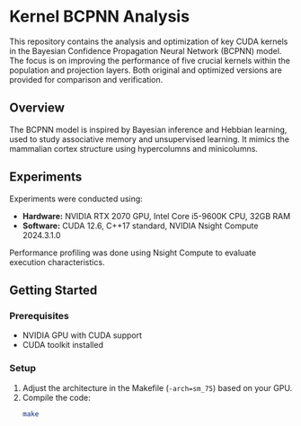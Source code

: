 # Kernel BCPNN Analysis

This repository contains the analysis and optimization of key CUDA kernels in the Bayesian Confidence Propagation Neural Network (BCPNN) model. The focus is on improving the performance of five crucial kernels within the population and projection layers. Both original and optimized versions are provided for comparison and verification.

## Overview

The BCPNN model is inspired by Bayesian inference and Hebbian learning, used to study associative memory and unsupervised learning. It mimics the mammalian cortex structure using hypercolumns and minicolumns.

## Experiments

Experiments were conducted using:
- **Hardware:** NVIDIA RTX 2070 GPU, Intel Core i5-9600K CPU, 32GB RAM
- **Software:** CUDA 12.6, C++17 standard, NVIDIA Nsight Compute 2024.3.1.0

Performance profiling was done using Nsight Compute to evaluate execution characteristics.

## Getting Started

### Prerequisites

- NVIDIA GPU with CUDA support
- CUDA toolkit installed

### Setup

1. Adjust the architecture in the Makefile (`-arch=sm_75`) based on your GPU.
2. Compile the code:
   ```bash
   make

